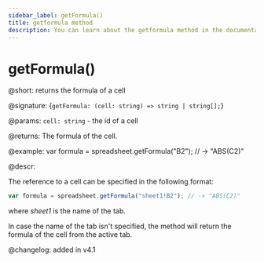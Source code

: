 ```yaml
---
sidebar_label: getFormula()
title: getformula method
description: You can learn about the getformula method in the documentation of the DHTMLX JavaScript Spreadsheet library. Browse developer guides and API reference, try out code examples and live demos, and download a free 30-day evaluation version of DHTMLX Spreadsheet.
---
```


# getFormula()

@short: returns the formula of a cell

@signature: {`getFormula: (cell: string) => string | string[];`}

@params:
`cell: string` - the id of a cell

@returns:
The formula of the cell.

@example:
var formula = spreadsheet.getFormula("B2");
// -> "ABS(C2)"

@descr:

The reference to a cell can be specified in the following format:

~~~js
var formula = spreadsheet.getFormula("sheet1!B2"); // -> "ABS(C2)"
~~~

where *sheet1* is the name of the tab.

In case the name of the tab isn't specified, the method will return the formula of the cell from the active tab.

@changelog: added in v4.1

